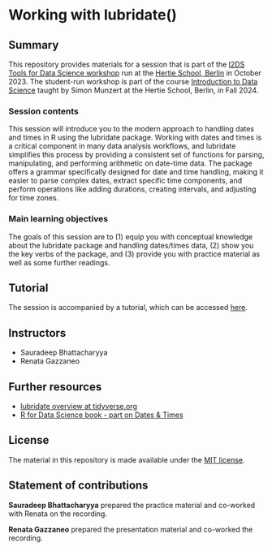 # Working with lubridate()


## Summary

This repository provides materials for a session that is part of the [I2DS Tools for Data Science workshop](https://github.com/intro-to-data-science-24-workshop) run at the [Hertie School, Berlin](https://www.hertie-school.org/en/) in October 2023. The student-run workshop is part of the course [Introduction to Data Science](https://github.com/intro-to-data-science-24) taught by Simon Munzert at the Hertie School, Berlin, in Fall 2024.

### Session contents

This session will introduce you to the modern approach to handling dates and times in R using the lubridate package. Working with dates and times is a critical component in many data analysis workflows, and lubridate simplifies this process by providing a consistent set of functions for parsing, manipulating, and performing arithmetic on date-time data. The package offers a grammar specifically designed for date and time handling, making it easier to parse complex dates, extract specific time components, and perform operations like adding durations, creating intervals, and adjusting for time zones.

### Main learning objectives

The goals of this session are to (1) equip you with conceptual knowledge about the lubridate package and handling dates/times data, (2) show you the key verbs of the package, and (3) provide you with practice material as well as some further readings.


## Tutorial

The session is accompanied by a tutorial, which can be accessed [here](https://rawcdn.githack.com/intro-to-data-science-24/labs/02e4175f0b23aef7e2c79ca67cf1e7da29520e2b/session-03-tidyverse-functions/3-tidyverse-functions.html).


## Instructors

- Sauradeep Bhattacharyya
- Renata Gazzaneo


## Further resources

- [lubridate overview at tidyverse.org](https://lubridate.tidyverse.org/)
- [R for Data Science book - part on Dates & Times](https://r4ds.hadley.nz/datetimes#introduction)


## License

The material in this repository is made available under the [MIT license](http://opensource.org/licenses/mit-license.php). 

## Statement of contributions

**Sauradeep Bhattacharyya** prepared the practice material and co-worked with Renata on the recording.

**Renata Gazzaneo** prepared the presentation material and co-worked the recording. 
